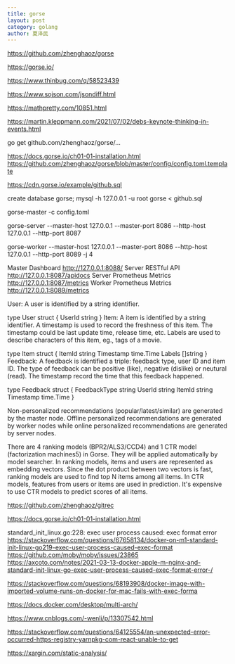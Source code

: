 ```yaml
---
title: gorse
layout: post
category: golang
author: 夏泽民
---
```

<!-- more -->

https://github.com/zhenghaoz/gorse

https://gorse.io/

https://www.thinbug.com/q/58523439

https://www.sojson.com/jsondiff.html

https://mathpretty.com/10851.html

https://martin.kleppmann.com/2021/07/02/debs-keynote-thinking-in-events.html


go get github.com/zhenghaoz/gorse/... 

https://docs.gorse.io/ch01-01-installation.html https://github.com/zhenghaoz/gorse/blob/master/config/config.toml.template 

https://cdn.gorse.io/example/github.sql

create database gorse; mysql -h 127.0.0.1 -u root gorse < github.sql

gorse-master -c config.toml

gorse-server --master-host 127.0.0.1 --master-port 8086
--http-host 127.0.0.1 --http-port 8087

gorse-worker --master-host 127.0.0.1 --master-port 8086
--http-host 127.0.0.1 --http-port 8089 -j 4

Master Dashboard http://127.0.0.1:8088/ Server RESTful API http://127.0.0.1:8087/apidocs Server Prometheus Metrics http://127.0.0.1:8087/metrics Worker Prometheus Metrics http://127.0.0.1:8089/metrics

User: A user is identified by a string identifier.

type User struct { UserId string } Item: A item is identified by a string identifier. A timestamp is used to record the freshness of this item. The timestamp could be last update time, release time, etc. Labels are used to describe characters of this item, eg., tags of a movie.

type Item struct { ItemId string Timestamp time.Time Labels []string } Feedback: A feedback is identified a triple: feedback type, user ID and item ID. The type of feedback can be positive (like), negative (dislike) or neutural (read). The timestamp record the time that this feedback happened.

type Feedback struct { FeedbackType string UserId string ItemId string Timestamp time.Time }

Non-personalized recommendations (popular/latest/similar) are generated by the master node. Offline personalized recommendations are generated by worker nodes while online personalized recommendations are generated by server nodes.

There are 4 ranking models (BPR2/ALS3/CCD4) and 1 CTR model (factorization machines5) in Gorse. They will be applied automatically by model searcher. In ranking models, items and users are represented as embedding vectors. Since the dot product between two vectors is fast, ranking models are used to find top N items among all items. In CTR models, features from users or items are used in prediction. It's expensive to use CTR models to predict scores of all items.

https://github.com/zhenghaoz/gitrec

https://docs.gorse.io/ch01-01-installation.html


standard_init_linux.go:228: exec user process caused: exec format error https://stackoverflow.com/questions/67658134/docker-on-m1-standard-init-linux-go219-exec-user-process-caused-exec-format https://github.com/moby/moby/issues/23865 https://axcoto.com/notes/2021-03-13-docker-apple-m-nginx-and-standard-init-linux-go-exec-user-process-caused-exec-format-error-/

https://stackoverflow.com/questions/68193908/docker-image-with-imported-volume-runs-on-docker-for-mac-fails-with-exec-forma

https://docs.docker.com/desktop/multi-arch/

https://www.cnblogs.com/-wenli/p/13307542.html

https://stackoverflow.com/questions/64125554/an-unexpected-error-occurred-https-registry-yarnpkg-com-react-unable-to-get

https://xargin.com/static-analysis/






